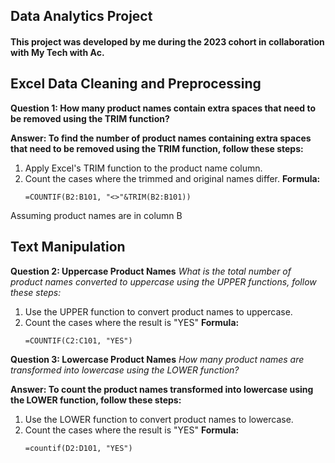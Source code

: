 ## Data Analytics Project
#### This project was developed by me during the 2023 cohort in collaboration with My Tech with Ac.


## Excel Data Cleaning and Preprocessing
**Question 1: How many product names contain extra spaces that need to be removed using the TRIM function?**

**Answer: To find the number of product names containing extra spaces that need to be removed using the TRIM function, follow these steps:**
1. Apply Excel's TRIM function to the product name column.
2. Count the cases where the trimmed and original names differ.
   **Formula:**
   ```excel
   =COUNTIF(B2:B101, "<>"&TRIM(B2:B101))
Assuming product names are in column B

## Text Manipulation
**Question 2: Uppercase Product Names**
*What is the total number of product names converted to uppercase using the UPPER functions, follow these steps:*
1. Use the UPPER function to convert product names to uppercase.
2. Count the cases where the result is "YES"
  **Formula:**
   ``` excel
   =COUNTIF(C2:C101, "YES")

 **Question 3: Lowercase Product Names**
*How many product names are transformed into lowercase using the LOWER function?*

**Answer: To count the product names transformed into lowercase using the LOWER function, follow these steps:**
  1. Use the LOWER function to convert product names to lowercase.
  2. Count the cases where the result is "YES"
    **Formula:**
     ```excel
     =countif(D2:D101, "YES")

